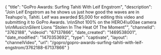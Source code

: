 {
    "title": "GoPro Awards: Surfing Tahiti With Leif Engstrom",
    "description": "Join Leif Engstrom as he shows us just how good the waves are in Teahupo'o, Tahiti. Leif was awarded $5,000 for editing this video and submitting it to GoPro Awards. \n\nShot 100% on the HERO4\u00ae camera \n\nMusic\nSilent Lions \"Stolen In The Heat Of The Moment\"",
    "channelid": "3762188",
    "videoid": "67137866",
    "date_created": "1469538001",
    "date_modified": "1470353692",
    "type": "captivate",
    "layout": "channelVideo",
    "url": "\/gopro\/gopro-awards-surfing-tahiti-with-leif-engstrom\/3762188-67137866"
}